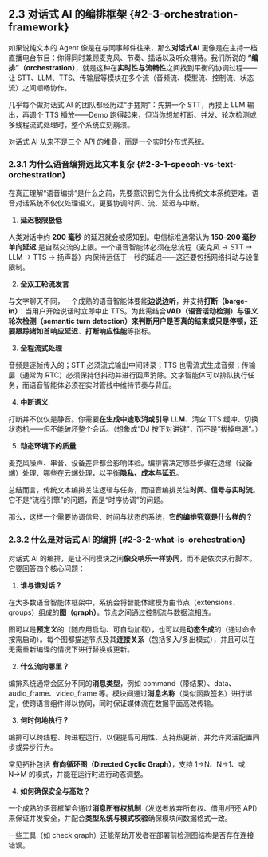 ## 2.3 对话式 AI 的编排框架 {#2-3-orchestration-framework}

如果说纯文本的 Agent 像是在与同事邮件往来，那么**对话式AI** 更像是在主持一档直播电台节目：你得同时兼顾麦克风、节奏、插话以及听众期待。我们所说的 **“编排”（orchestration）**，就是这种在**实时性与流畅性**之间找到平衡的协调过程——让 STT、LLM、TTS、传输层等模块在多个流（音频流、模型流、控制流、状态流）之间顺畅协作。

几乎每个做对话式 AI 的团队都经历过“手搓期”：先拼一个 STT，再接上 LLM 输出，再调个 TTS 播放——Demo 跑得起来，但当你想加打断、并发、轮次检测或多线程流式处理时，整个系统立刻崩溃。

对话式 AI 从来不是三个 API 的堆叠，而是一个实时分布式系统。

### 2.3.1 **为什么语音编排远比文本复杂** {#2-3-1-speech-vs-text-orchestration}
    

在真正理解“语音编排”是什么之前，先要意识到它为什么比传统文本系统更难。语音对话系统不仅仅处理语义，更要协调时间、流、延迟与中断。

1. **延迟极限极低**
    

人类对话中约 **200 毫秒** 的延迟就会被感知到。电信标准通常认为 **150–200 毫秒单向延迟** 是自然交流的上限。一个语音智能体必须在总流程（麦克风 → STT → LLM → TTS → 扬声器）内保持远低于一秒的延迟——这还要包括网络抖动与设备限制。

2. **全双工轮流发言**
    

与文字聊天不同，一个成熟的语音智能体要能**边说边听**，并支持**打断（barge-in）**：当用户开始说话时立即中止 TTS。为此需结合**VAD（语音活动检测）与语义轮次检测（semantic turn detection）来判断用户是否真的结束或只是停顿，还要跟踪诸如首响应延迟**、**打断响应性能**等指标。

3. **全程流式处理**
    

音频是逐帧传入的；STT 必须流式输出中间转录；TTS 也需流式生成音频；传输层（通常为 RTC）必须保持低抖动并进行回声消除。文字智能体可以排队执行任务，而语音智能体必须在实时管线中维持节奏与背压。

4. **中断语义**
    

打断并不仅仅是静音。你需要**在生成中途取消或引导 LLM**、清空 TTS 缓冲、切换状态机——但不能破坏整个会话。（想象成“DJ 按下对讲键”，而不是“拔掉电源”。）

5. **动态环境下的质量**
    

麦克风噪声、串音、设备差异都会影响体验。编排需决定哪些步骤在边缘（设备端）处理、哪些在云端处理，以平衡**隐私、成本与延迟**。

总结而言，传统文本编排关注逻辑与任务，而语音编排关注**时间、信号与实时流**。它不是“流程引擎”的问题，而是“时序协调”的问题。

那么，这样一个需要协调信号、时间与状态的系统，**它的编排究竟是什么样的？**

### 2.3.2 什么是对话式 AI 的编排 {#2-3-2-what-is-orchestration}
    

对话式 AI 的编排，是让不同模块之间**像交响乐一样协同**，而不是依次执行脚本。它要回答四个核心问题：

1. **谁与谁对话？**
    

在大多数语音智能体框架中，系统会将智能体建模为由节点（extensions、groups）组成的**图（graph）**。节点之间通过控制流与数据流相连。

图可以是**预定义**的（随应用启动、可自动加载），也可以是**动态生成**的（通过命令按需启动）。每个图都描述节点及其**连接关系**（包括多入/多出模式），并且可以在无需重新编译的情况下进行替换或更新。

2. **什么流向哪里？**
    

编排系统通常会区分不同的**消息类型**，例如 command（带结果）、data、audio_frame、video_frame 等。模块间通过**消息名称**（类似函数签名）进行绑定，使跨语言组件得以协同，同时保证媒体流在数据平面高效传输。

3. **何时何地执行？**
    

编排可以跨线程、跨进程运行，以便提高可用性、支持热更新，并允许灵活配置同步或异步行为。

常见拓扑包括 **有向循环图（Directed Cyclic Graph）**，支持 1→N、N→1、或 N→M 的模式，并能在运行时进行动态调整。

4. **如何确保安全与高效？**
    

一个成熟的语音框架会通过**消息所有权机制**（发送者放弃所有权、借用/归还 API）来保证并发安全，并配合**类型系统与模式校验**确保模块间数据格式一致。

一些工具（如 check graph）还能帮助开发者在部署前检测图结构是否存在连接错误。